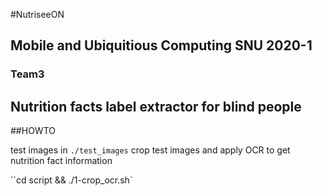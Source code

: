 
#NutriseeON
## Mobile and Ubiquitious Computing SNU 2020-1
### Team3
Nutrition facts label extractor for blind people
---
##HOWTO

test images in `./test_images`
crop test images and apply OCR to get nutrition fact information

``cd script && ./1-crop_ocr.sh`


